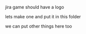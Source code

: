 jira game should have a logo

lets make one and put it in this folder

we can put other things here too